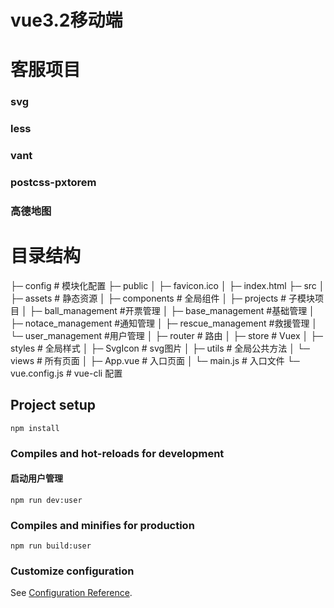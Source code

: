 # vue3.2移动端

# 客服项目
### svg
### less
### vant
### postcss-pxtorem
### 高德地图



# 目录结构


├─ config                  # 模块化配置
├─ public
│  ├─ favicon.ico
│  ├─ index.html
├─ src
│  ├─ assets               # 静态资源
│  ├─ components           # 全局组件
│  ├─ projects             # 子模块项目
│     ├─ ball_management   #开票管理
│     ├─ base_management   #基础管理
│     ├─ notace_management #通知管理
│     ├─ rescue_management #救援管理
│     └─ user_management   #用户管理
│  ├─ router               # 路由
│  ├─ store                # Vuex
│  ├─ styles               # 全局样式
│  ├─ SvgIcon              # svg图片
│  ├─ utils                # 全局公共方法
│  └─ views                # 所有页面
│  ├─ App.vue              # 入口页面
│  └─ main.js              # 入口文件
└─ vue.config.js           # vue-cli 配置

## Project setup
```
npm install
```

### Compiles and hot-reloads for development
#### 启动用户管理
```
npm run dev:user 
```

### Compiles and minifies for production
```
npm run build:user
```

### Customize configuration
See [Configuration Reference](https://cli.vuejs.org/config/).
